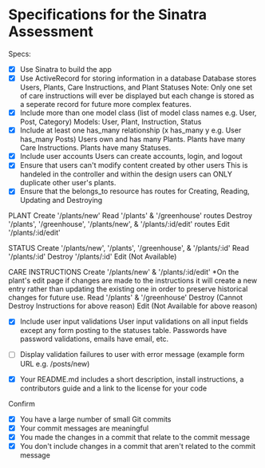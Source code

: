 # Specifications for the Sinatra Assessment

Specs:
- [x] Use Sinatra to build the app
- [x] Use ActiveRecord for storing information in a database
Database stores Users, Plants, Care Instructions, and Plant Statuses
Note: Only one set of care instructions will ever be displayed but each change is stored as a seperate record for future more complex features.
- [x] Include more than one model class (list of model class names e.g. User, Post, Category)
Models: User, Plant, Instruction, Status
- [x] Include at least one has_many relationship (x has_many y e.g. User has_many Posts)
Users own and has many Plants. Plants have many Care Instructions. Plants have many Statuses.
- [x] Include user accounts
Users can create accounts, login, and logout
- [x] Ensure that users can't modify content created by other users
This is handeled in the controller and within the design users can ONLY duplicate other user's plants.
- [x] Ensure that the belongs_to resource has routes for Creating, Reading, Updating and Destroying

PLANT
Create '/plants/new'
Read '/plants' & '/greenhouse' routes
Destroy '/plants', '/greenhouse', '/plants/new', & '/plants/:id/edit' routes
Edit '/plants/:id/edit'

STATUS
Create '/plants/new', '/plants', '/greenhouse', & '/plants/:id'
Read '/plants/:id'
Destroy '/plants/:id'
Edit (Not Available)

CARE INSTRUCTIONS
Create '/plants/new' & '/plants/:id/edit' 
  *On the plant's edit page if changes are made to the instructions it will create a new entry rather than updating the existing one in order to preserve historical changes for future use.
Read '/plants' & '/greenhouse'
Destroy (Cannot Destroy Instructions for above reason)
Edit (Not Available for above reason)

- [x] Include user input validations
User input validations on all input fields except any form posting to the statuses table.
Passwords have password validations, emails have email, etc.
- [ ] Display validation failures to user with error message (example form URL e.g. /posts/new)

- [x] Your README.md includes a short description, install instructions, a contributors guide and a link to the license for your code

Confirm
- [x] You have a large number of small Git commits
- [x] Your commit messages are meaningful
- [x] You made the changes in a commit that relate to the commit message
- [x] You don't include changes in a commit that aren't related to the commit message
